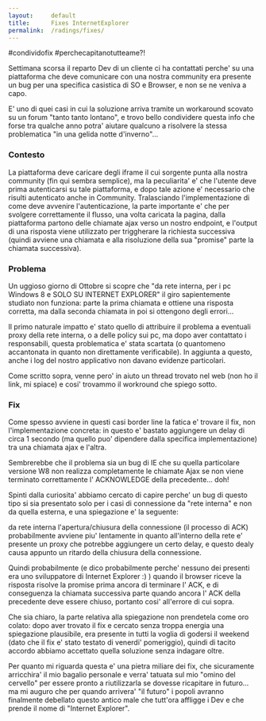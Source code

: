 ```yaml
---
layout:     default
title:      Fixes InternetExplorer
permalink:  /radings/fixes/
---
```




#condividofix #perchecapitanotutteame?!


Settimana scorsa il reparto Dev di un cliente ci ha contattati perche' su una piattaforma che deve comunicare con una nostra community era presente un bug per una specifica casistica di SO e Browser, e non se ne veniva a capo.

E' uno di quei casi in cui la soluzione arriva tramite un workaround scovato su un forum "tanto tanto lontano", e trovo bello condividere questa info che forse tra qualche anno potra' aiutare qualcuno a risolvere la stessa problematica "in una gelida notte d'inverno"...


### Contesto

La piattaforma deve caricare degli iframe il cui sorgente punta alla nostra community (fin qui sembra semplice), ma la peculiarita' e' che l'utente deve prima autenticarsi su tale piattaforma, e dopo tale azione e' necessario che risulti autenticato anche in Community.
Tralasciando l'implementazione di come deve avvenire l'autenticazione, la parte importante e' che per svolgere correttamente il flusso, una volta caricata la pagina, dalla piattaforma partono delle chiamate ajax verso un nostro endpoint, e l'output di una risposta viene utilizzato per triggherare la richiesta successiva (quindi avviene una chiamata e alla risoluzione della sua "promise" parte la chiamata successiva).


### Problema

Un uggioso giorno di Ottobre si scopre che "da rete interna, per i pc Windows 8 e SOLO SU INTERNET EXPLORER" il giro sapientemente studiato non funziona:
parte la prima chiamata e ottiene una risposta corretta, ma dalla seconda chiamata in poi si ottengono degli errori...

Il primo naturale impatto e' stato quello di attribuire il problema a eventuali proxy della rete interna, o a delle policy sui pc, ma dopo aver contattato i responsabili, questa problematica e' stata scartata (o quantomeno accantonata in quanto non direttamente verificabile).
In aggiunta a questo, anche i log del nostro applicativo non davano evidenze particolari.

Come scritto sopra, venne pero' in aiuto un thread trovato nel web (non ho il link, mi spiace) e cosi' trovammo il workround che spiego sotto.


### Fix

Come spesso avviene in questi casi border line la fatica e' trovare il fix, non l'implementazione concreta: 
in questo e' bastato aggiungere un delay di circa 1 secondo (ma quello puo' dipendere dalla specifica implementazione) tra una chiamata ajax e l'altra.


Sembrerebbe che il problema sia un bug di IE che su quella particolare versione W8 non realizza completamente le chiamate Ajax se non viene terminato correttamente l' ACKNOWLEDGE della precedente... doh!

Spinti dalla curiosita' abbiamo cercato di capire perche' un bug di questo tipo si sia presentato solo per i casi di connessione da "rete interna" e non da quella esterna, e una spiegazione e' la seguente:

da rete interna l'apertura/chiusura della connessione (il processo di ACK) probabilmente avviene piu' lentamente in quanto all'interno della rete e' presente un proxy che potrebbe aggiungere un certo delay, e questo dealy causa appunto un ritardo della chiusura della connessione.

Quindi probabilmente (e dico probabilmente perche' nessuno dei presenti era uno sviluppatore di Internet Explorer :) ) quando il browser riceve la risposta risolve la promise prima ancora di terminare l' ACK, e di conseguenza la chiamata successiva parte quando ancora l' ACK  della precedente deve essere chiuso, portanto cosi' all'errore di cui sopra.



Che sia chiaro, la parte relativa alla spiegazione non prendetela come oro colato: dopo aver trovato il fix e cercato senza troppa energia una spiegazione plausibile, era presente in tutti la voglia di godersi il weekend (dato che il fix e' stato testato di venerdi' pomeriggio), quindi di tacito accordo abbiamo accettato quella soluzione senza indagare oltre.



Per quanto mi riguarda questa e' una pietra miliare dei fix, che sicuramente arricchira' il mio bagalio personale e verra' tatuata sul mio "omino del cervello" per essere pronto a riutilizzarla se dovesse ricapitare in futuro... ma mi auguro che per quando arrivera' "il futuro" i popoli avranno finalmente debellato questo antico male che tutt'ora affligge i Dev e che prende il nome di "Internet Explorer".

